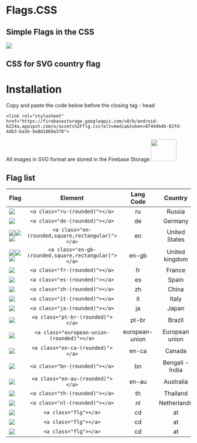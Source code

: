 # Flags.CSS
<h2>Simple Flags in the CSS</h2>
<img src="https://firebasestorage.googleapis.com/v0/b/android-6224a.appspot.com/o/assets%2Fflg.png?alt=media&token=3efddcb8-073c-4f50-a124-d724264ad602">

<h2>CSS for SVG country flag</h2>
<h1>Installation</h1>
Copy and paste the code below
before the closing tag - head

    <link rel="stylesheet" href="https://firebasestorage.googleapis.com/v0/b/android-6224a.appspot.com/o/assets%2Fflg.css?alt=media&token=8f444b4b-02fd-4db3-ba3e-9a8d1869a378">
    
   <link rel="stylesheet" href="https://firebasestorage.googleapis.com/v0/b/android-6224a.appspot.com/o/assets%2Fflg.css?alt=media&token=8f444b4b-02fd-4db3-ba3e-9a8d1869a378">
   
All images in SVG format are stored in the Firebase Storage 
<img src="https://firebasestorage.googleapis.com/v0/b/android-6224a.appspot.com/o/assets%2Ffirebase_logo.png?alt=media&token=d11a07f3-8d1e-4c22-a032-88fbbfeef975" width="70" height="60">


## Flag list

| Flag                        | Element |  Lang Code | Country |
| --------------------------- |:-------:|:-------:|:-------:|
| ![](https://firebasestorage.googleapis.com/v0/b/android-6224a.appspot.com/o/assets%2F197408.svg?alt=media&token=16e3ce8c-e538-453b-a779-e790967fc2e6) | `<a class="ru-(rounded)"></a>` | ru | Russia |
| ![](https://firebasestorage.googleapis.com/v0/b/android-6224a.appspot.com/o/assets%2F197571.svg?alt=media&token=597581ad-0109-49be-93fd-033129aa40bb) | `<a class="de-(rounded)"></a>` | de | Germany|
| ![](https://firebasestorage.googleapis.com/v0/b/android-6224a.appspot.com/o/assets%2F197484.svg?alt=media&token=fe715af6-449e-48b2-9b75-0d4dcb448cb3)![](https://firebasestorage.googleapis.com/v0/b/android-6224a.appspot.com/o/assets%2Fsquare%2F551953.svg?alt=media&token=fc81ef15-75e7-424e-8fc1-c6f8653659a9)![](https://firebasestorage.googleapis.com/v0/b/android-6224a.appspot.com/o/assets%2Frectangular%2F555526.svg?alt=media&token=a763c5b9-bb29-4296-b338-2492445f7297) | `<a class="en-(rounded,square,rectangular)"></a>` | en | United States|
| ![](https://firebasestorage.googleapis.com/v0/b/android-6224a.appspot.com/o/assets%2F197374.svg?alt=media&token=350e35e7-3021-4486-b0f9-40175fbab667)![](https://firebasestorage.googleapis.com/v0/b/android-6224a.appspot.com/o/assets%2Fsquare%2F551844.svg?alt=media&token=a3f135cb-d5f7-4520-98d2-fd8e74dbd24a)![](https://firebasestorage.googleapis.com/v0/b/android-6224a.appspot.com/o/assets%2Frectangular%2F555417.svg?alt=media&token=463790a9-e18b-42a4-9dba-9fe8a70e554b) | `<a class="en-gb-(rounded,square,rectangular)"></a>` | en-gb | United kingdom|
| ![](https://firebasestorage.googleapis.com/v0/b/android-6224a.appspot.com/o/assets%2F197560.svg?alt=media&token=06608f24-a9ac-42bc-909e-7608b00cd461) | `<a class="fr-(rounded)"></a>` | fr | France |
| ![](https://firebasestorage.googleapis.com/v0/b/android-6224a.appspot.com/o/assets%2F197593.svg?alt=media&token=cfedb2af-22b9-46ca-8aa8-eb5e0dab3d0c) | `<a class="es-(rounded)"></a>` | es | Spain |
| ![](https://firebasestorage.googleapis.com/v0/b/android-6224a.appspot.com/o/assets%2F197375.svg?alt=media&token=920a6501-fdab-46fb-92e7-6202ea692ebb) | `<a class="zh-(rounded)"></a>` | zh | China |
| ![](https://firebasestorage.googleapis.com/v0/b/android-6224a.appspot.com/o/assets%2F197626.svg?alt=media&token=97a2e8b2-7cec-47be-a9ed-9678b87c16c4) | `<a class="it-(rounded)"></a>` | it | Italy | 
| ![](https://firebasestorage.googleapis.com/v0/b/android-6224a.appspot.com/o/assets%2F197604.svg?alt=media&token=9a292df1-8ff8-42ed-b9c7-8cce32b11ab0) | `<a class="ja-(rounded)"></a>` | ja | Japan | 
| ![](https://firebasestorage.googleapis.com/v0/b/android-6224a.appspot.com/o/assets%2F197386.svg?alt=media&token=633d20e0-3464-4953-b084-ab4aa8a29de1) | `<a class="pt-br-(rounded)"></a>` | pt-br | Brazil | 
| ![](https://firebasestorage.googleapis.com/v0/b/android-6224a.appspot.com/o/assets%2F197615.svg?alt=media&token=c504af24-719d-4825-b322-76c44a7465af) | `<a class="european-union-(rounded)"></a>` | european-union |  European union | 
| ![](https://firebasestorage.googleapis.com/v0/b/android-6224a.appspot.com/o/assets%2F197430.svg?alt=media&token=542ebc91-d3e1-4050-b3eb-7391f84d804d) | `<a class="en-ca-(rounded)"></a>` | en-ca | Canada | 
| ![](https://firebasestorage.googleapis.com/v0/b/android-6224a.appspot.com/o/assets%2F197419.svg?alt=media&token=0071a717-9d72-46bc-8cf9-5707188bf21f) | `<a class="bn-(rounded)"></a>` | bn | Bengali - India | 
| ![](https://firebasestorage.googleapis.com/v0/b/android-6224a.appspot.com/o/assets%2F197507.svg?alt=media&token=2438714b-9e4e-47b9-a2e9-40f9f3f49921) | `<a class="en-au-(rounded)"></a>` | en-au | Australia | 
| ![](https://firebasestorage.googleapis.com/v0/b/android-6224a.appspot.com/o/assets%2F197452.svg?alt=media&token=5aa7c6f0-6c05-43ef-826e-ebeb35b8f715) | `<a class="th-(rounded)"></a>` | th | Thailand  | 
| ![](https://firebasestorage.googleapis.com/v0/b/android-6224a.appspot.com/o/assets%2F197441.svg?alt=media&token=8c655b71-aece-4728-a502-868e2a6d074e) | `<a class="nl-(rounded)"></a>` | nl | Netherlands | 
| ![](dist/flags/png/aut.png) | `<a class="flg"></a>` | cd | at | 
| ![](dist/flags/png/aut.png) | `<a class="flg"></a>` | cd | at | 
| ![](dist/flags/png/aut.png) | `<a class="flg"></a>` | cd | at | 


